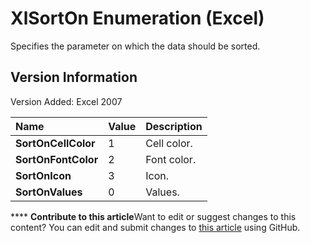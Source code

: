 
# XlSortOn Enumeration (Excel)

Specifies the parameter on which the data should be sorted.


## Version Information

Version Added: Excel 2007 



|**Name**|**Value**|**Description**|
|:-----|:-----|:-----|
| **SortOnCellColor**|1|Cell color.|
| **SortOnFontColor**|2|Font color.|
| **SortOnIcon**|3|Icon.|
| **SortOnValues**|0|Values.|

****   **Contribute to this article**Want to edit or suggest changes to this content? You can edit and submit changes to  [this article](https://github.com/jhershey00/VBA_Excel_Test/OpenXMLCon/articles/d57d3dc6-2867-994f-d861-3ad797f496c4.md) using GitHub.

